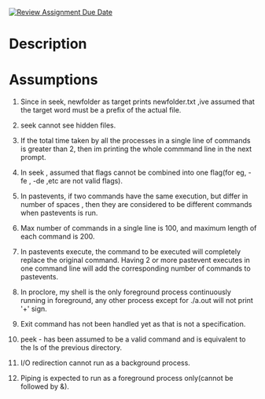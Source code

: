 [![Review Assignment Due Date](https://classroom.github.com/assets/deadline-readme-button-24ddc0f5d75046c5622901739e7c5dd533143b0c8e959d652212380cedb1ea36.svg)](https://classroom.github.com/a/76mHqLr5)
# Description

# Assumptions

1. Since in seek, newfolder as target prints newfolder.txt ,ive assumed that the target word must be a prefix of the actual file.

2. seek cannot see hidden files.

3. If the total time taken by all the processes in a single line of commands is greater than 2, then im printing the whole commmand line in the next prompt.

4. In seek , assumed that flags cannot be combined into one flag(for eg, -fe , -de ,etc are not valid flags).

5. In pastevents, if two commands have the same execution, but differ in number of spaces , then they are considered to be different commands when pastevents is run.

6. Max number of commands in a single line is 100, and maximum length of each command is 200.

7. In pastevents execute, the command to be executed will completely replace the original command. Having 2 or more pastevent executes in one command line will add the corresponding number of commands to pastevents.

8. In proclore, my shell is the only foreground process continuously running in foreground, any other process except for ./a.out will not print '+' sign.

9. Exit command has not been handled yet as that is not a specification.

10. peek - has been assumed to be a valid command and is equivalent to the ls of the previous directory.

11. I/O redirection cannot run as a background process.

12. Piping is expected to run as a foreground process only(cannot be followed by &).